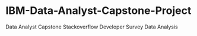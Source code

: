 # IBM-Data-Analyst-Capstone-Project
Data Analyst Capstone Stackoverflow Developer Survey Data Analysis
